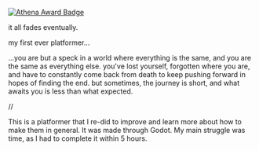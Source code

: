 [![Athena Award Badge](https://img.shields.io/endpoint?url=https%3A%2F%2Faward.athena.hackclub.com%2Fapi%2Fbadge)](https://award.athena.hackclub.com?utm_source=readme)

it all fades eventually.

my first ever platformer...

...you are but a speck in a world where everything is the same, and you are the same as everything else. you've lost yourself, forgotten where you are, and have to constantly come back from death to keep pushing forward in hopes of finding the end. but sometimes, the journey is short, and what awaits you is less than what expected.

//

This is a platformer that I re-did to improve and learn more about how to make them in general. It was made through Godot. My main struggle was time, as I had to complete it within 5 hours.
